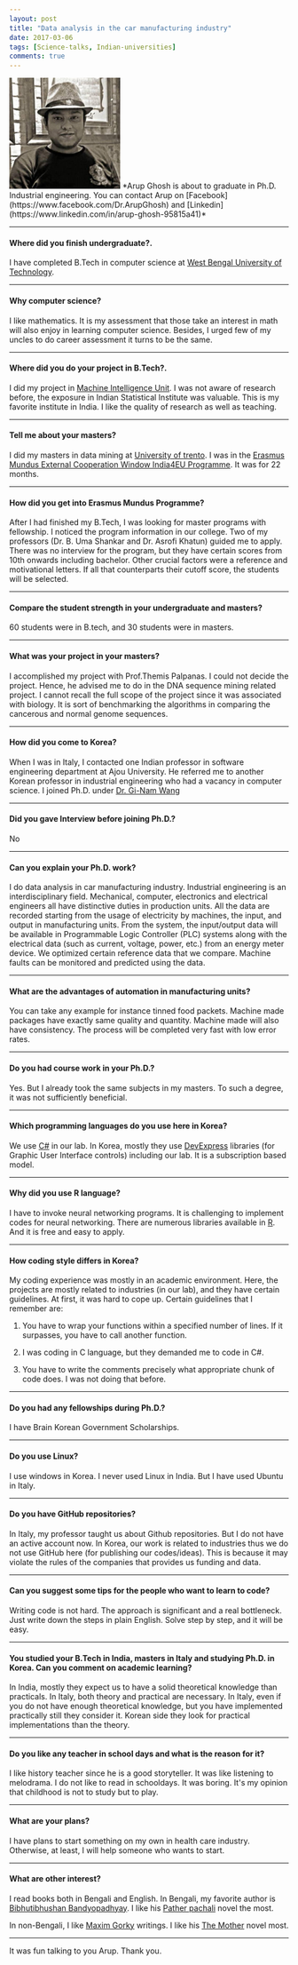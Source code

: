 ```yaml
---
layout: post
title: "Data analysis in the car manufacturing industry"
date: 2017-03-06
tags: [Science-talks, Indian-universities]
comments: true
---
```

<img src="/images/Arup.jpg?raw=true" style="width: 200px;"/>
*Arup Ghosh is about to graduate in Ph.D. Industrial engineering. You can contact Arup on [Facebook](https://www.facebook.com/Dr.ArupGhosh) and  [Linkedin](https://www.linkedin.com/in/arup-ghosh-95815a41)*

---
#### Where did you finish undergraduate?.
I have completed B.Tech in computer science at [West Bengal University of Technology](http://www.wbut.ac.in/). 

---
#### Why computer science?

I like mathematics. It is my assessment that those take an interest in math will also enjoy in learning computer science. Besides, I urged few of my uncles to do career assessment it turns to be the same.

---
#### Where did you do your project in B.Tech?.

I did my project in [Machine Intelligence Unit](http://www.isical.ac.in/~miu/). I was not aware of research before, the exposure in Indian Statistical Institute was valuable. This is my favorite institute in India. I like the quality of research as well as teaching.


---
#### Tell me about your masters?

I did my masters in data mining at [University of trento](http://www.unitn.it/en). I was in the [Erasmus Mundus External Cooperation Window India4EU Programme](http://www.india4eu.polito.it). It was for 22 months.

---
#### How did you get into Erasmus Mundus Programme?

After I had finished my B.Tech, I was looking for master programs with fellowship. I noticed the program information in our college. Two of my professors (Dr. B. Uma Shankar and Dr. Asrofi Khatun) guided me to apply. There was no interview for the program, but they have certain scores from 10th onwards including bachelor. Other crucial factors were a reference and motivational letters. If all that counterparts their cutoff score, the students will be selected.

---
#### Compare the student strength in your undergraduate and masters?

60 students were in B.tech, and 30 students were in masters.


---
#### What was your project in your masters?

I accomplished my project with Prof.Themis Palpanas. I could not decide the project. Hence, he advised me to do in the DNA sequence mining related project. I cannot recall the full scope of the project since it was associated with biology. It is sort of benchmarking the algorithms in comparing the cancerous and normal genome sequences.

---
#### How did you come to Korea?

When I was in Italy, I contacted one Indian professor in software engineering department at Ajou University. He referred me to another Korean professor in industrial engineering who had a vacancy in computer science. 
I joined Ph.D. under [Dr. Gi-Nam Wang](https://www.ajou.ac.kr/en/academics/academics02_02.jsp?include=view&article_no=199311050&board_wrapper=%2Fen%2Facademics%2Facademics02_02.jsp&pager.offset=0&board_no=420)

---
#### Did you gave Interview before joining Ph.D.?

No

---
#### Can you explain your Ph.D. work?

I do data analysis in car manufacturing industry. Industrial engineering is an interdisciplinary field. Mechanical, computer, electronics and electrical engineers all have distinctive duties in production units. All the data are recorded starting from the usage of electricity by machines, the input, and output in manufacturing units. From the system, the input/output data will be available in Programmable Logic Controller (PLC) systems along with the electrical data (such as current, voltage, power, etc.) from an energy meter device. We optimized certain reference data that we compare. Machine faults can be monitored and predicted using the data.

---
#### What are the advantages of automation in manufacturing units?

You can take any example for instance tinned food packets. Machine made packages have exactly same quality and quantity. Machine made will also have consistency. The process will be completed very fast with low error rates.

---
#### Do you had course work in your Ph.D.?

Yes. But I already took the same subjects in my masters. To such a degree, it was not sufficiently beneficial.

---
#### Which programming languages do you use here in Korea?

We use [C#](https://en.wikipedia.org/wiki/C_Sharp_(programming_language)) in our lab. In Korea, mostly they use [DevExpress](https://www.devexpress.com/products/net/controls/winforms/get-started.xml) libraries (for Graphic User Interface controls) including our lab. It is a subscription based model.

---
#### Why did you use R language?

I have to invoke neural networking programs. It is challenging to implement codes for neural networking. There are numerous libraries available in [R](https://www.r-project.org/). And it is free and easy to apply.

---
#### How coding style differs in Korea?

My coding experience was mostly in an academic environment. Here, the projects are mostly related to industries (in our lab), and they have certain guidelines. At first, it was hard to cope up. Certain guidelines that I remember are:

1) You have to wrap your functions within a specified number of lines. If it surpasses, you have to call another function.

2) I was coding in C language, but they demanded me to code in C#.

3) You have to write the comments precisely what appropriate chunk of code does. I was not doing that before.


---
#### Do you had any fellowships during Ph.D.?

I have Brain Korean Government Scholarships.


---
#### Do you use Linux?

I use windows in Korea. I never used Linux in India. But I have used Ubuntu in Italy.

---
#### Do you have GitHub repositories?

In Italy, my professor taught us about Github repositories. But I do not have an active account now. In Korea, our work is related to industries thus we do not use GitHub here (for publishing our codes/ideas). This is because it may violate the rules of the companies that provides us funding and data.

---
#### Can you suggest some tips for the people who want to learn to code?

Writing code is not hard. The approach is significant and a real bottleneck. Just write down the steps in plain English. Solve step by step, and it will be easy.


---
#### You studied your B.Tech in India, masters in Italy and studying Ph.D. in Korea. Can you comment on academic learning?

In India, mostly they expect us to have a solid theoretical knowledge than practicals. In Italy, both theory and practical are necessary. In Italy, even if you do not have enough theoretical knowledge, but you have implemented practically still they consider it. Korean side they look for practical implementations than the theory.


---
#### Do you like any teacher in school days and what is the reason for it?

I like history teacher since he is a good storyteller. It was like listening to melodrama. I do not like to read in schooldays. It was boring. It's my opinion that childhood is not to study but to play.


---
#### What are your plans?

I have plans to start something on my own in health care industry. Otherwise, at least, I will help someone who wants to start.


---
#### What are other interest?

I read books both in Bengali and English. In Bengali, my favorite author is 
[Bibhutibhushan Bandyopadhyay](https://en.wikipedia.org/wiki/Bibhutibhushan_Bandyopadhyay). I like his [Pather pachali](https://en.wikipedia.org/wiki/Pather_Panchali_(novel)) novel the most.

In non-Bengali, I like [Maxim Gorky](https://en.wikipedia.org/wiki/Maxim_Gorky) writings. I like his [The Mother](https://en.wikipedia.org/wiki/The_Mother_(Gorky_novel)) novel most.



---

It was fun talking to you Arup. Thank you. 


&nbsp;
